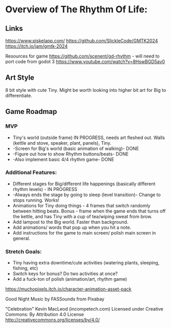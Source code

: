 # Overview of The Rhythm Of Life:
## Links
https://www.piskelapp.com/
https://github.com/SlickleCode/GMTK2024
https://itch.io/jam/gmtk-2024

Resources for game
https://github.com/scenent/gd-rhythm - will need to port code from godot 3
https://www.youtube.com/watch?v=8HswBGD5av0
## Art Style
8 bit style with cute Tiny. Might be worth looking into higher bit art for Big to differentiate.

## Game Roadmap
### MVP
- Tiny's world (outside frame) IN PROGRESS, needs art fleshed out. Walls (kettle and stove, speaker, plant, panels), Tiny.
- -Screen for Big's world (basic animation of walking)- DONE
- -Figure out how to show Rhythm buttons/beats- DONE
- -Also implement basic 4/4 rhythm game- DONE

### Additional Features:
- Different stages for Big/different life happenings (basically different rhythm levels) - IN PROGRESS
- -Always ends the stage by going to sleep (level transition)- Change to stops running. Works!
- Animations for Tiny doing things - 4 frames that switch randomly between hitting beats. Bonus - frame when the game ends that turns off the kettle, and has Tiny with a cup of tea/wiping sweat from brow.
- Add lampost to the Big world. Faster than background.
- Add animations/ words that pop up when you hit a note.
- Add instructions for the game to main screen/ polish main screen in general.

### Stretch Goals:
- Tiny having extra downtime/cute activities (watering plants, sleeping, fishing, etc)
- Switch keys for bonus? Do two activities at once?
- Add a fuck-ton of polish (animation/art, rhythm game)



https://muchopixels.itch.io/character-animation-asset-pack

Good Night Music by FASSounds from Pixabay

"Celebration" Kevin MacLeod (incompetech.com)
Licensed under Creative Commons: By Attribution 4.0 License
http://creativecommons.org/licenses/by/4.0/
